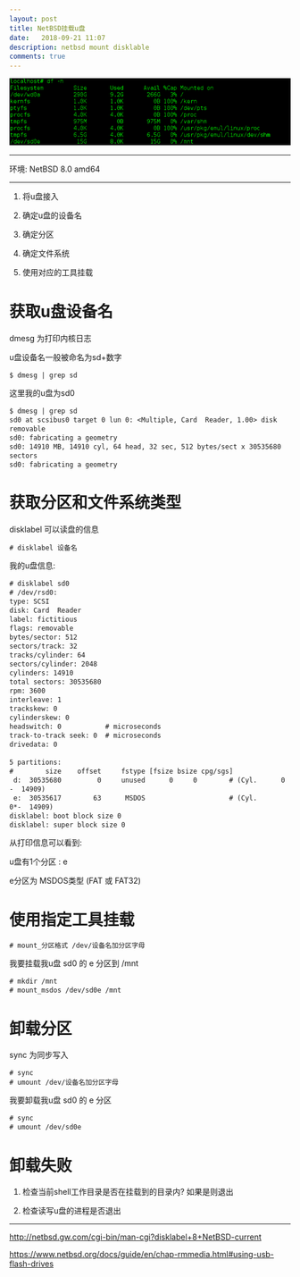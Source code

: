 ```yaml
---
layout: post
title: NetBSD挂载u盘
date:   2018-09-21 11:07
description: netbsd mount disklable
comments: true
---
```


![netbsd-mount-usbdisk](https://raw.githubusercontent.com/luhux/images/master/netbsd-mount-usbdisk.png)

----------------

环境: NetBSD 8.0 amd64

----------------


1. 将u盘接入

2. 确定u盘的设备名

3. 确定分区

4. 确定文件系统

5. 使用对应的工具挂载


# 获取u盘设备名


dmesg 为打印内核日志

u盘设备名一般被命名为sd+数字

```
$ dmesg | grep sd
```

这里我的u盘为sd0
```
$ dmesg | grep sd
sd0 at scsibus0 target 0 lun 0: <Multiple, Card  Reader, 1.00> disk removable
sd0: fabricating a geometry
sd0: 14910 MB, 14910 cyl, 64 head, 32 sec, 512 bytes/sect x 30535680 sectors
sd0: fabricating a geometry
```

# 获取分区和文件系统类型

disklabel 可以读盘的信息

```
# disklabel 设备名
```

我的u盘信息:

```
# disklabel sd0
# /dev/rsd0:
type: SCSI
disk: Card  Reader    
label: fictitious
flags: removable
bytes/sector: 512
sectors/track: 32
tracks/cylinder: 64
sectors/cylinder: 2048
cylinders: 14910
total sectors: 30535680
rpm: 3600
interleave: 1
trackskew: 0
cylinderskew: 0
headswitch: 0           # microseconds
track-to-track seek: 0  # microseconds
drivedata: 0 

5 partitions:
#        size    offset     fstype [fsize bsize cpg/sgs]
 d:  30535680         0     unused      0     0        # (Cyl.      0 -  14909)
 e:  30535617        63      MSDOS                     # (Cyl.      0*-  14909)
disklabel: boot block size 0
disklabel: super block size 0
```

从打印信息可以看到:

u盘有1个分区 : e 

e分区为 MSDOS类型 (FAT 或 FAT32)

# 使用指定工具挂载

```
# mount_分区格式 /dev/设备名加分区字母
```

我要挂载我u盘 sd0 的 e 分区到 /mnt

```
# mkdir /mnt
# mount_msdos /dev/sd0e /mnt
```


# 卸载分区

sync 为同步写入

```
# sync
# umount /dev/设备名加分区字母
```

我要卸载我u盘 sd0 的 e 分区 

```
# sync
# umount /dev/sd0e
```

# 卸载失败

1. 检查当前shell工作目录是否在挂载到的目录内? 如果是则退出

2. 检查读写u盘的进程是否退出


---------------------

http://netbsd.gw.com/cgi-bin/man-cgi?disklabel+8+NetBSD-current

https://www.netbsd.org/docs/guide/en/chap-rmmedia.html#using-usb-flash-drives
